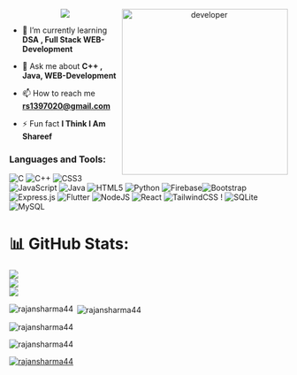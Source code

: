 
<p align="center">

<img src="https://readme-typing-svg.herokuapp.com/?lines=Hi%20👋,%20I'm%20Rajan%20Sharma;I'm%20an%20Web%20Developer;Currently%20Learning%20Full%20Stack%20Development;2+%20years%20of%20Coding%20Experience;Always%20learning%20new%20things&font=Fira%20Code&center=true&width=600&height=50&color=f75c7e&vCenter=true&size=24">


<img align="right" alt="developer" width="300" src="https://user-images.githubusercontent.com/55389276/140866485-8fb1c876-9a8f-4d6a-98dc-08c4981eaf70.gif">

- 🌱 I’m currently learning **DSA , Full Stack WEB-Development**

- 💬 Ask me about **C++ , Java, WEB-Development**

- 📫 How to reach me **rs1397020@gmail.com**


- ⚡ Fun fact **I Think I Am Shareef**





<h3 align="left">Languages and Tools:</h3>

![C](https://img.shields.io/badge/c-%2300599C.svg?style=for-the-badge&logo=c&logoColor=white) ![C++](https://img.shields.io/badge/c++-%2300599C.svg?style=for-the-badge&logo=c%2B%2B&logoColor=white) ![CSS3](https://img.shields.io/badge/css3-%231572B6.svg?style=for-the-badge&logo=css3&logoColor=white) ![JavaScript](https://img.shields.io/badge/javascript-%23323330.svg?style=for-the-badge&logo=javascript&logoColor=%23F7DF1E) ![Java](https://img.shields.io/badge/java-%23ED8B00.svg?style=for-the-badge&logo=java&logoColor=white) ![HTML5](https://img.shields.io/badge/html5-%23E34F26.svg?style=for-the-badge&logo=html5&logoColor=white)  ![Python](https://img.shields.io/badge/python-3670A0?style=for-the-badge&logo=python&logoColor=ffdd54) ![Firebase](https://img.shields.io/badge/firebase-%23039BE5.svg?style=for-the-badge&logo=firebase)![Bootstrap](https://img.shields.io/badge/bootstrap-%23563D7C.svg?style=for-the-badge&logo=bootstrap&logoColor=white) ![Express.js](https://img.shields.io/badge/express.js-%23404d59.svg?style=for-the-badge&logo=express&logoColor=%2361DAFB) ![Flutter](https://img.shields.io/badge/Flutter-%2302569B.svg?style=for-the-badge&logo=Flutter&logoColor=white) ![NodeJS](https://img.shields.io/badge/node.js-6DA55F?style=for-the-badge&logo=node.js&logoColor=white) ![React](https://img.shields.io/badge/react-%2320232a.svg?style=for-the-badge&logo=react&logoColor=%2361DAFB)  ![TailwindCSS](https://img.shields.io/badge/tailwindcss-%2338B2AC.svg?style=for-the-badge&logo=tailwind-css&logoColor=white) ! ![SQLite](https://img.shields.io/badge/sqlite-%2307405e.svg?style=for-the-badge&logo=sqlite&logoColor=white) ![MySQL](https://img.shields.io/badge/mysql-%2300f.svg?style=for-the-badge&logo=mysql&logoColor=white) 
# 📊 GitHub Stats:
![](https://github-readme-stats.vercel.app/api?username=rajansharma44&theme=blue-green&hide_border=false&include_all_commits=false&count_private=false)<br/>
![](https://github-readme-streak-stats.herokuapp.com/?user=rajansharma44&theme=blue-green&hide_border=false)<br/>
![](https://github-readme-stats.vercel.app/api/top-langs/?username=rajansharma44&theme=blue-green&hide_border=false&include_all_commits=false&count_private=false&layout=compact)


<p><img align="left" src="https://github-readme-stats.vercel.app/api/top-langs?username=rajansharma44&show_icons=true&locale=en&layout=compact" alt="rajansharma44" /></p>

<p>&nbsp;<img align="center" src="https://github-readme-stats.vercel.app/api?username=rajansharma44&show_icons=true&locale=en" alt="rajansharma44" /></p>

<p><img align="center" src="https://github-readme-streak-stats.herokuapp.com/?user=rajansharma44&" alt="rajansharma44" /></p>
<p align="left"> <img src="https://komarev.com/ghpvc/?username=rajansharma44&label=Profile%20views&color=0e75b6&style=flat" alt="rajansharma44" /> </p>

<p align="left"> <a href="https://github.com/ryo-ma/github-profile-trophy"><img src="https://github-profile-trophy.vercel.app/?username=rajansharma44" alt="rajansharma44" /></a> </p>


